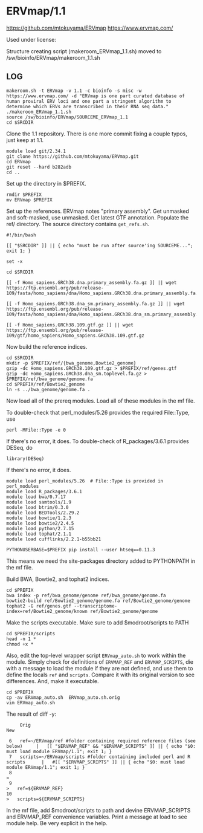 ERVmap/1.1
========================

<https://github.com/mtokuyama/ERVmap>
<https://www.ervmap.com/>

Used under license:



Structure creating script (makeroom_ERVmap_1.1.sh) moved to /sw/bioinfo/ERVmap/makeroom_1.1.sh

LOG
---

    makeroom.sh -t ERVmap -v 1.1 -c bioinfo -s misc -w https://www.ervmap.com/ -d "ERVmap is one part curated database of human proviral ERV loci and one part a stringent algorithm to determine which ERVs are transcribed in their RNA seq data." 
    ./makeroom_ERVmap_1.1.sh 
    source /sw/bioinfo/ERVmap/SOURCEME_ERVmap_1.1
    cd $SRCDIR

Clone the 1.1 repository. There is one more commit fixing a couple typos, just keep at 1.1.

    module load git/2.34.1
    git clone https://github.com/mtokuyama/ERVmap.git
    cd ERVmap
    git reset --hard b282adb
    cd ..

Set up the directory in $PREFIX.

    rmdir $PREFIX
    mv ERVmap $PREFIX

Set up the references. ERVmap notes "primary assembly".  Get unmasked and soft-masked, use unmasked.  Get latest GTF annotation.  Populate the ref/ directory.  The source directory contains `get_refs.sh`.

    #!/bin/bash

    [[ "$SRCDIR" ]] || { echo "must be run after source'ing SOURCEME..."; exit 1; }

    set -x

    cd $SRCDIR

    [[ -f Homo_sapiens.GRCh38.dna.primary_assembly.fa.gz ]] || wget https://ftp.ensembl.org/pub/release-109/fasta/homo_sapiens/dna/Homo_sapiens.GRCh38.dna.primary_assembly.fa.gz

    [[ -f Homo_sapiens.GRCh38.dna_sm.primary_assembly.fa.gz ]] || wget https://ftp.ensembl.org/pub/release-109/fasta/homo_sapiens/dna/Homo_sapiens.GRCh38.dna_sm.primary_assembly.fa.gz

    [[ -f Homo_sapiens.GRCh38.109.gtf.gz ]] || wget https://ftp.ensembl.org/pub/release-109/gtf/homo_sapiens/Homo_sapiens.GRCh38.109.gtf.gz

Now build the reference indices.

    cd $SRCDIR
    mkdir -p $PREFIX/ref/{bwa_genome,Bowtie2_genome}
    gzip -dc Homo_sapiens.GRCh38.109.gtf.gz > $PREFIX/ref/genes.gtf
    gzip -dc Homo_sapiens.GRCh38.dna_sm.toplevel.fa.gz > $PREFIX/ref/bwa_genome/genome.fa
    cd $PREFIX/ref/Bowtie2_genome
    ln -s ../bwa_genome/genome.fa .

Now load all of the prereq modules.  Load all of these modules in the mf file.

To double-check that perl_modules/5.26 provides the required File::Type, use

    perl -MFile::Type -e 0

If there's no error, it does. To double-check of R_packages/3.6.1 provides DESeq, do

    library(DESeq)

If there's no error, it does.

    module load perl_modules/5.26  # File::Type is provided in perl_modules
    module load R_packages/3.6.1
    module load bwa/0.7.17
    module load samtools/1.9
    module load btrim/0.3.0
    module load BEDTools/2.29.2
    module load bowtie/1.2.3
    module load bowtie2/2.4.5
    module load python/2.7.15
    module load tophat/2.1.1
    module load cufflinks/2.2.1-b55bb21

    PYTHONUSERBASE=$PREFIX pip install --user htseq==0.11.3

This means we need the site-packages directory added to PYTHONPATH in the mf file.

Build BWA, Bowtie2, and tophat2 indices.

    cd $PREFIX
    bwa index -p ref/bwa_genome/genome ref/bwa_genome/genome.fa
    bowtie2-build ref/Bowtie2_genome/genome.fa ref/Bowtie2_genome/genome
    tophat2 -G ref/genes.gtf --transcriptome-index=ref/Bowtie2_genome/known ref/Bowtie2_genome/genome

Make the scripts executable. Make sure to add $modroot/scripts to PATH

    cd $PREFIX/scripts
    head -n 1 *
    chmod +x *

Also, edit the top-level wrapper script `ERVmap_auto.sh` to work within the
module.  Simply check for definitions of `ERVMAP_REF` and `ERVMAP_SCRIPTS`, die
with a message to load the module if they are not defined, and use them to
define the locals `ref` and `scripts`.  Compare it with its original version to
see differences.  And, make it executable.

    cd $PREFIX
    cp -av ERVmap_auto.sh  ERVmap_auto.sh.orig
    vim ERVmap_auto.sh

The result of diff -y:

         Orig                                                                             New

     6   ref=~/ERVmap/ref #folder containing required reference files (see below)     |   [[ "$ERVMAP_REF" && "$ERVMAP_SCRIPTS" ]] || { echo "$0: must load module ERVmap/1.1"; exit 1; }
     7   scripts=~/ERVmap/scripts #folder containing included perl and R scripts      |   #[[ "$ERVMAP_SCRIPTS" ]] || { echo "$0: must load module ERVmap/1.1"; exit 1; }
     8                                                                                >
     9                                                                                >   ref=${ERVMAP_REF}
    10                                                                                >   scripts=${ERVMAP_SCRIPTS}


In the mf file, add $modroot/scripts to path and devine ERVMAP_SCRIPTS and
ERVMAP_REF convenience variables. Print a message at load to see module help.
Be very explicit in the help.

